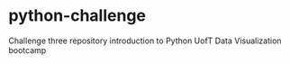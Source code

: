 # python-challenge
Challenge three repository introduction to Python UofT Data Visualization bootcamp
